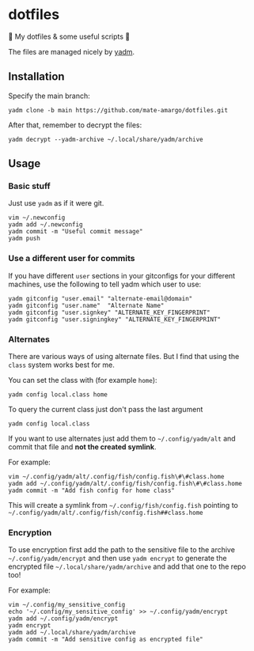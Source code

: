 # dotfiles
🔧 My dotfiles &amp; some useful scripts 🐛

The files are managed nicely by [yadm](https://github.com/TheLocehiliosan/yadm/).

## Installation

Specify the main branch:

```
yadm clone -b main https://github.com/mate-amargo/dotfiles.git
```

After that, remember to decrypt the files:

```
yadm decrypt --yadm-archive ~/.local/share/yadm/archive
```

## Usage

### Basic stuff

Just use `yadm` as if it were git.

```
vim ~/.newconfig
yadm add ~/.newconfig
yadm commit -m "Useful commit message"
yadm push
```

### Use a different user for commits

If you have different `user` sections in your gitconfigs for your different machines, use the following to tell yadm which user to use:

```
yadm gitconfig "user.email" "alternate-email@domain"
yadm gitconfig "user.name"  "Alternate Name"
yadm gitconfig "user.signkey" "ALTERNATE_KEY_FINGERPRINT"
yadm gitconfig "user.signingkey" "ALTERNATE_KEY_FINGERPRINT"
```

### Alternates

There are various ways of using alternate files. But I find that using the `class` system works best for me.

You can set the class with (for example `home`):

```
yadm config local.class home
```

To query the current class just don't pass the last argument

```
yadm config local.class
```

If you want to use alternates just add them to `~/.config/yadm/alt` and commit that file and **not the created symlink**.

For example:

```
vim ~/.config/yadm/alt/.config/fish/config.fish\#\#class.home
yadm add ~/.config/yadm/alt/.config/fish/config.fish\#\#class.home
yadm commit -m "Add fish config for home class"
```

This will create a symlink from `~/.config/fish/config.fish` pointing to `~/.config/yadm/alt/.config/fish/config.fish##class.home`

### Encryption

To use encryption first add the path to the sensitive file to the archive `~/.config/yadm/encrypt` and then use `yadm encrypt` to generate the encrypted file `~/.local/share/yadm/archive` and add that one to the repo too!

For example:

```
vim ~/.config/my_sensitive_config
echo '~/.config/my_sensitive_config' >> ~/.config/yadm/encrypt
yadm add ~/.config/yadm/encrypt
yadm encrypt
yadm add ~/.local/share/yadm/archive
yadm commit -m "Add sensitive config as encrypted file"
```
